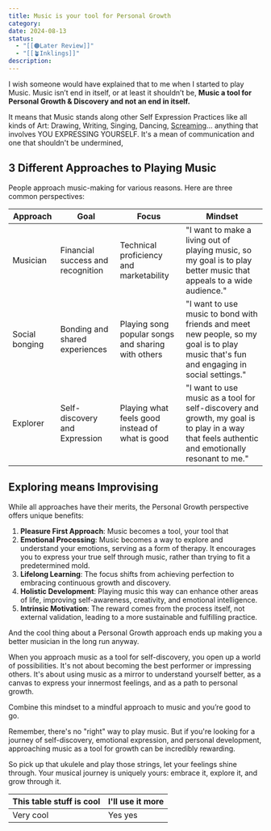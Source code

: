 ```yaml
---
title: Music is your tool for Personal Growth
category: 
date: 2024-08-13
status:
  - "[[🟠Later Review]]"
  - "[[🪴Inklings]]"
description: 
---
```

I wish someone would have explained that to me when I started to play Music. Music isn’t end in itself, or at least it shouldn’t be, **Music a tool for Personal Growth & Discovery and not an end in itself.**

It means that Music stands along other Self Expression Practices like all kinds of Art: Drawing, Writing, Singing, Dancing, [Screaming](/notes/screaming)... anything that involves YOU EXPRESSING YOURSELF. It's a mean of communication and one that shouldn't be undermined,  

## 3 Different Approaches to Playing Music

People approach music-making for various reasons. Here are three common perspectives:

| Approach       | Goal                              | Focus                                              | Mindset                                                                                                                                         |
| -------------- | --------------------------------- | -------------------------------------------------- | ----------------------------------------------------------------------------------------------------------------------------------------------- |
| Musician       | Financial success and recognition | Technical proficiency and marketability            | "I want to make a living out of playing  music, so my goal is to play better music that appeals to a wide audience."                            |
| Social bonging | Bonding and shared experiences    | Playing song popular songs and sharing with others | "I want to use music to bond with friends and meet new people, so my goal is to play music that's fun and engaging in social settings."         |
| Explorer       | Self-discovery and Expression     | Playing what feels good instead of what is good    | "I want to use music as a tool for self-discovery and growth, my goal is to play in a way that feels authentic and emotionally resonant to me." |

  
## Exploring means Improvising

  
While all approaches have their merits, the Personal Growth perspective offers unique benefits:

1. **Pleasure First Approach**: Music becomes a tool, your tool that 
2. **Emotional Processing**: Music becomes a way to explore and understand your emotions, serving as a form of therapy. It encourages you to express your true self through music, rather than trying to fit a predetermined mold.
3. **Lifelong Learning**: The focus shifts from achieving perfection to embracing continuous growth and discovery.
4. **Holistic Development**: Playing music this way can enhance other areas of life, improving self-awareness, creativity, and emotional intelligence.
5. **Intrinsic Motivation**: The reward comes from the process itself, not external validation, leading to a more sustainable and fulfilling practice.

And the cool thing about a Personal Growth approach ends up making you a better musician in the long run anyway. 

When you approach music as a tool for self-discovery, you open up a world of possibilities. It's not about becoming the best performer or impressing others. It's about using music as a mirror to understand yourself better, as a canvas to express your innermost feelings, and as a path to personal growth.

Combine this mindset to a mindful approach to music and you’re good to go.

Remember, there's no "right" way to play music. But if you're looking for a journey of self-discovery, emotional expression, and personal development, approaching music as a tool for growth can be incredibly rewarding.

So pick up that ukulele and play those strings,  let your feelings shine through. Your musical journey is uniquely yours: embrace it, explore it, and grow through it.



| This table stuff is cool | I'll use it more |
| ------------------------ | ---------------- |
| Very cool                | Yes yes          |


